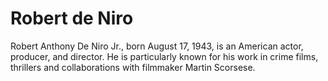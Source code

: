 # Robert de Niro

Robert Anthony De Niro Jr., born August 17, 1943, is an American actor, producer, and director. He is particularly known for his work in crime films, thrillers and collaborations with filmmaker Martin Scorsese.
